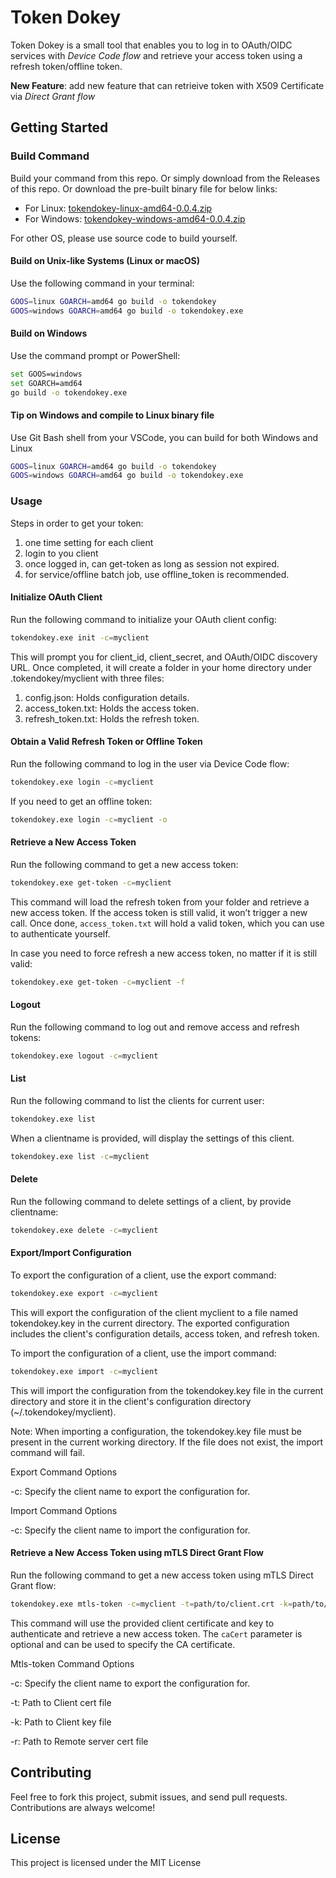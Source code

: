 # Token Dokey

Token Dokey is a small tool that enables you to log in to OAuth/OIDC services with *Device Code flow* and retrieve your access token using a refresh token/offline token.

**New Feature**: add new feature that can retrieive token with X509 Certificate via *Direct Grant flow*

## Getting Started

### Build Command
Build your command from this repo. 
Or simply download from the Releases of this repo.
Or download the pre-built binary file for below links:

 - For Linux: [tokendokey-linux-amd64-0.0.4.zip](https://github.com/user-attachments/files/17624154/tokendokey-linux-amd64-0.0.4.zip)
 - For Windows: [tokendokey-windows-amd64-0.0.4.zip](https://github.com/user-attachments/files/17624156/tokendokey-windows-amd64-0.0.4.zip)

For other OS, please use source code to build yourself.

#### Build on Unix-like Systems (Linux or macOS)
Use the following command in your terminal:
```sh
GOOS=linux GOARCH=amd64 go build -o tokendokey
GOOS=windows GOARCH=amd64 go build -o tokendokey.exe
```
#### Build on Windows
Use the command prompt or PowerShell:
```sh
set GOOS=windows
set GOARCH=amd64
go build -o tokendokey.exe
```

#### Tip on Windows and compile to Linux binary file
Use Git Bash shell from your VSCode, you can build for both Windows and Linux
```sh
GOOS=linux GOARCH=amd64 go build -o tokendokey
GOOS=windows GOARCH=amd64 go build -o tokendokey.exe
```

### Usage
Steps in order to get your token:
1. one time setting for each client
2. login to you client
3. once logged in, can get-token as long as session not expired.
4. for service/offline batch job, use offline_token is recommended.

####  Initialize OAuth Client
Run the following command to initialize your OAuth client config:
```sh
tokendokey.exe init -c=myclient
```

This will prompt you for client_id, client_secret, and OAuth/OIDC discovery URL. Once completed, it will create a folder in your home directory under .tokendokey/myclient with three files:

1. config.json: Holds configuration details.
2. access_token.txt: Holds the access token.
3. refresh_token.txt: Holds the refresh token.

####  Obtain a Valid Refresh Token or Offline Token
Run the following command to log in the user via Device Code flow:
```sh
tokendokey.exe login -c=myclient
```
If you need to get an offline token:
```sh
tokendokey.exe login -c=myclient -o
```

#### Retrieve a New Access Token
Run the following command to get a new access token:
```sh
tokendokey.exe get-token -c=myclient
```
This command will load the refresh token from your folder and retrieve a new access token. If the access token is still valid, it won’t trigger a new call. Once done, `access_token.txt` will hold a valid token, which you can use to authenticate yourself.

In case you need to force refresh a new access token, no matter if it is still valid:
```sh
tokendokey.exe get-token -c=myclient -f
```

#### Logout
Run the following command to log out and remove access and refresh tokens:
```sh
tokendokey.exe logout -c=myclient
```

#### List
Run the following command to list the clients for current user:
```sh
tokendokey.exe list
```
When a clientname is provided, will display the settings of this client.
```sh
tokendokey.exe list -c=myclient
```

#### Delete
Run the following command to delete settings of a client, by provide clientname:
```sh
tokendokey.exe delete -c=myclient
```

#### Export/Import Configuration
To export the configuration of a client, use the export command:
```sh
tokendokey.exe export -c=myclient
```
This will export the configuration of the client myclient to a file named tokendokey.key in the current directory. The exported configuration includes the client's configuration details, access token, and refresh token.


To import the configuration of a client, use the import command:
```sh
tokendokey.exe import -c=myclient
```
This will import the configuration from the tokendokey.key file in the current directory and store it in the client's configuration directory (~/.tokendokey/myclient).

Note: When importing a configuration, the tokendokey.key file must be present in the current working directory. If the file does not exist, the import command will fail.

Export Command Options

-c: Specify the client name to export the configuration for.

Import Command Options

-c: Specify the client name to import the configuration for.

#### Retrieve a New Access Token using mTLS Direct Grant Flow
Run the following command to get a new access token using mTLS Direct Grant flow:
```sh
tokendokey.exe mtls-token -c=myclient -t=path/to/client.crt -k=path/to/client.key -r=path/to/ca.crt
```
This command will use the provided client certificate and key to authenticate and retrieve a new access token. The `caCert` parameter is optional and can be used to specify the CA certificate.

Mtls-token Command Options

-c: Specify the client name to export the configuration for.

-t: Path to Client cert file

-k: Path to Client key file

-r: Path to Remote server cert file

## Contributing
Feel free to fork this project, submit issues, and send pull requests. Contributions are always welcome!

## License
This project is licensed under the MIT License
